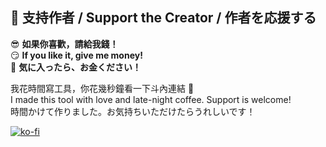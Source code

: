 ## 💸 支持作者 / Support the Creator / 作者を応援する

😎 **如果你喜歡，請給我錢！**  
😏 **If you like it, give me money!**  
🥺 **気に入ったら、お金ください！**

我花時間寫工具，你花幾秒鐘看一下斗內連結 🤝  
I made this tool with love and late-night coffee. Support is welcome!  
時間かけて作りました。お気持ちいただけたらうれしいです！

[![ko-fi](https://ko-fi.com/img/githubbutton_orange.svg)](https://ko-fi.com/B0B51FBVA8)

